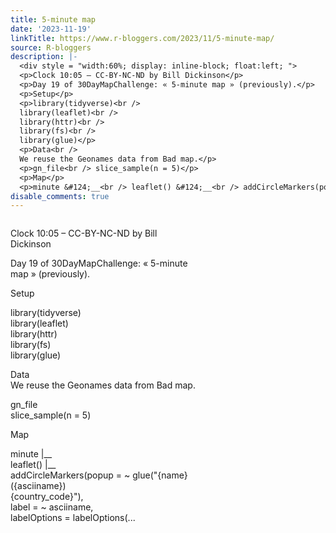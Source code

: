 ```yaml
---
title: 5-minute map
date: '2023-11-19'
linkTitle: https://www.r-bloggers.com/2023/11/5-minute-map/
source: R-bloggers
description: |-
  <div style = "width:60%; display: inline-block; float:left; ">
  <p>Clock 10:05 – CC-BY-NC-ND by Bill Dickinson</p>
  <p>Day 19 of 30DayMapChallenge: « 5-minute map » (previously).</p>
  <p>Setup</p>
  <p>library(tidyverse)<br />
  library(leaflet)<br />
  library(httr)<br />
  library(fs)<br />
  library(glue)</p>
  <p>Data<br />
  We reuse the Geonames data from Bad map.</p>
  <p>gn_file<br /> slice_sample(n = 5)</p>
  <p>Map</p>
  <p>minute &#124;__<br /> leaflet() &#124;__<br /> addCircleMarkers(popup = ~ glue("{name} ({asciiname})<br /> {country_code}"),<br /> label = ~ asciiname,<br /> labelOptions = labelOptions(...</p></d ...
disable_comments: true
---
```

<div style = "width:60%; display: inline-block; float:left; ">
<p>Clock 10:05 – CC-BY-NC-ND by Bill Dickinson</p>
<p>Day 19 of 30DayMapChallenge: « 5-minute map » (previously).</p>
<p>Setup</p>
<p>library(tidyverse)<br />
library(leaflet)<br />
library(httr)<br />
library(fs)<br />
library(glue)</p>
<p>Data<br />
We reuse the Geonames data from Bad map.</p>
<p>gn_file<br /> slice_sample(n = 5)</p>
<p>Map</p>
<p>minute &#124;__<br /> leaflet() &#124;__<br /> addCircleMarkers(popup = ~ glue("{name} ({asciiname})<br /> {country_code}"),<br /> label = ~ asciiname,<br /> labelOptions = labelOptions(...</p></d ...